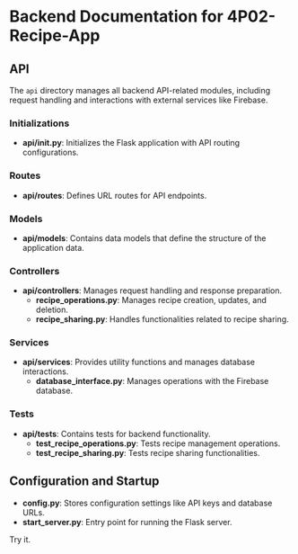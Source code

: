 # Backend Documentation for 4P02-Recipe-App

## API
The `api` directory manages all backend API-related modules, including request handling and interactions with external services like Firebase.

### Initializations
- **api/__init__.py**: Initializes the Flask application with API routing configurations.

### Routes
- **api/routes**: Defines URL routes for API endpoints.

### Models
- **api/models**: Contains data models that define the structure of the application data.

### Controllers
- **api/controllers**: Manages request handling and response preparation.
  - **recipe_operations.py**: Manages recipe creation, updates, and deletion.
  - **recipe_sharing.py**: Handles functionalities related to recipe sharing.

### Services
- **api/services**: Provides utility functions and manages database interactions.
  - **database_interface.py**: Manages operations with the Firebase database.

### Tests
- **api/tests**: Contains tests for backend functionality.
  - **test_recipe_operations.py**: Tests recipe management operations.
  - **test_recipe_sharing.py**: Tests recipe sharing functionalities.

## Configuration and Startup
- **config.py**: Stores configuration settings like API keys and database URLs.
- **start_server.py**: Entry point for running the Flask server.

Try it.